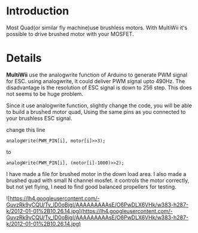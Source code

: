# Introduction #

Most Quad(or similar fly machine)use brushless motors. With MultiWii it's possible to drive brushed motor with your MOSFET.




# Details #

**MultiWii** use the analogwrite function of Arduino to generate PWM signal for ESC. using analogwrite, it could deliver PWM signal upto 490Hz. The disadvantage is the resolution of ESC signal is down to 256 step. This does not seems to be huge problem.

Since it use analogwrite function, slightly change the code, you will be able to build a brushed motor quad, Using the same pins as you connected to your brushless ESC signal.

change this line
```
analogWrite(PWM_PIN[i], motor[i]>>3);
```
to
```
analogWrite(PWM_PIN[i], (motor[i]-1000)>>2);
```
I have made a file for brushed motor in the down load area. I also made a brushed quad with small N channel mosfet. it controls the motor correctly, but not yet flying, I need to find good balanced propellers for testing.

![https://lh4.googleusercontent.com/-GuvzRk9yCQU/Tv_ID0oBjgI/AAAAAAAAAsE/O6PwDLX6VHk/w383-h287-k/2012-01-01%2B10.26.14.jpg](https://lh4.googleusercontent.com/-GuvzRk9yCQU/Tv_ID0oBjgI/AAAAAAAAAsE/O6PwDLX6VHk/w383-h287-k/2012-01-01%2B10.26.14.jpg)